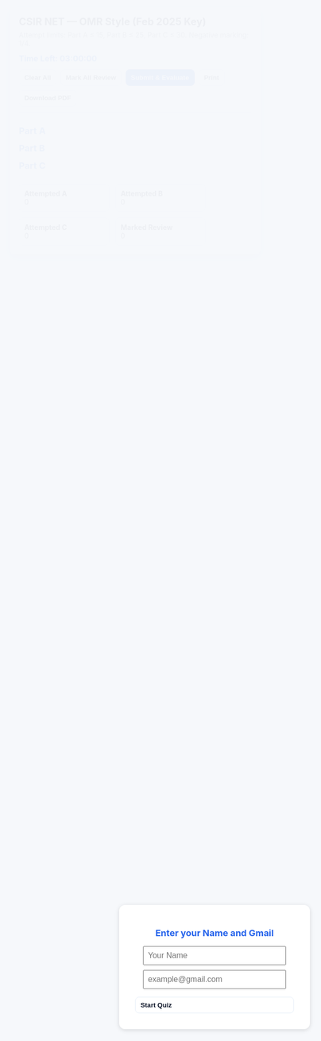 <!DOCTYPE html>
<html lang="en">
<head>
    <meta charset="utf-8" />
    <meta name="viewport" content="width=device-width,initial-scale=1" />
    <title>CSIR NET OMR — Feb 2025 (Final)</title>
    <style>
        :root{
            --bg:#f6f8fb;--card:#fff;--muted:#6b7280;--text:#0f172a;--accent:#2563eb;
            --ok:#16a34a;--warn:#f59e0b;--yellow:#fbbf24;--green:#22d3ee;--bad:#ef4444
        }
        body{font-family:Inter,system-ui,Segoe UI,Roboto,Arial;margin:18px;background:var(--bg);color:var(--text);}
        .container{max-width:980px;margin:0 auto;background:var(--card);padding:18px;border-radius:10px;box-shadow:0 6px 18px rgba(16,24,40,0.06)}
        h1{margin:0 0 6px;font-size:20px}
        p.lead{margin:0 0 12px;color:var(--muted);font-size:14px}
        h2{margin-top:14px;margin-bottom:6px;font-size:18px;color:var(--accent)}
        .controls{display:flex;gap:8px;flex-wrap:wrap;margin-bottom:12px}
        button, a.button{padding:8px 10px;border-radius:8px;border:1px solid #e6eef8;background:#fff;cursor:pointer;font-weight:600;text-decoration:none;color:inherit;display:inline-flex;align-items:center;gap:8px}
        .primary{background:var(--accent);color:#fff;border-color:transparent}
        .danger{background:var(--bad);color:#fff;border-color:transparent}
        .ghost{background:#fff;color:var(--text)}
        .blue-btn{background:var(--ok)!important;color:#fff!important;}
        .yellow-btn{background:var(--yellow)!important;color:#fff!important;}
        .green-btn{background:var(--green)!important;color:#fff!important;}
        .red-btn{background:var(--bad)!important;color:#fff!important;}
        .omr{border-top:1px solid #eef2f7;padding-top:12px;display:block;max-height:62vh;overflow:auto;padding-bottom:8px}
        .row{display:flex;align-items:center;gap:10px;padding:6px;border-radius:6px;border:1px solid #f1f5f9;background:#fcfeff;margin-bottom:4px;flex-wrap:wrap;}
        .qno{width:56px;text-align:center;font-weight:700;color:var(--accent);transition:background 0.2s, color 0.2s;}
        .qno.blue{background:var(--ok);color:#fff;}
        .qno.yellow{background:var(--yellow);color:#fff;}
        .qno.green{background:var(--green);color:#fff;}
        .qno.red{background:var(--bad);color:#fff;}
        .bubbles{display:flex;gap:10px;align-items:center}
        .bubble{display:inline-flex;align-items:center;gap:8px;padding:8px 10px;border-radius:8px;border:1px solid #e6eef8;background:#fff;cursor:pointer;font-weight:600}
        input[type="radio"]{accent-color:var(--accent);width:18px;height:18px}
        .flag{margin-left:auto;font-size:12px;padding:6px 10px;border-radius:999px;background:var(--warn);color:#fff;display:none}
        .question-controls{margin-top:6px;display:flex;gap:8px;flex-wrap:wrap;}
        .review-box{background:#eef7ff;padding:7px 12px;border-radius:7px;font-size:14px;margin-top:4px;}
        .summary{margin-top:12px;display:flex;gap:12px;flex-wrap:wrap}
        .summary .card{padding:10px;border-radius:8px;background:#fff;border:1px solid #eef2f7;min-width:160px}
        .result{margin-top:12px;padding:10px;border-radius:8px;background:#fff;border:1px solid #eef2f7}
        #responseSheet{margin-top:16px;padding:10px;border-radius:8px;background:#fff;border:1px solid #eef2f7;display:none}
        #responseSheet .qline{margin-bottom:6px;font-size:14px}
        #responseSheet .opt{display:inline-block;margin-right:8px;padding:4px 10px;border-radius:6px;border:1px solid #ccc}
        #responseSheet .correct{background:var(--ok);color:#fff;border-color:var(--ok)}
        #responseSheet .wrong{background:var(--bad);color:#fff;border-color:var(--bad)}
        #sendMailBtn {margin-top:18px;padding:11px 20px;font-size:18px;background:#2563eb;color:#fff;border:none;border-radius:8px;cursor:pointer;}
        #emailOverlay {
            position: fixed; top: 0; left: 0; width: 100vw; height: 100vh;
            background: rgba(246,248,251, 0.96); z-index: 9999; display: flex; align-items: center; justify-content: center;
        }
        #emailBox {
            background: #fff; padding: 32px; border-radius: 12px; box-shadow: 0 2px 10px #0002; max-width: 320px; width: 100%; text-align: center;
        }
        #emailBox input { width: 90%; margin-top: 10px; padding: 8px; font-size: 16px;}
        #emailBox button { margin-top: 16px; width: 100%; }
        #emailBox .error { color: var(--bad); margin-top: 8px; }
        @media print{
            body{background:white;margin:0}
            .container{box-shadow:none;border-radius:0;padding:8px;max-width:100%}
            .controls, .summary, .omr, #timer, #sendMailBtn{display:none}
            #responseSheet{display:block !important}
            #emailOverlay{display:none !important;}
        }
    </style>
</head>
<body>
<div id="emailOverlay">
    <div id="emailBox">
        <h2>Enter your Name and Gmail</h2>
        <input type="text" id="userName" placeholder="Your Name" required>
        <input type="email" id="userEmail" placeholder="example@gmail.com" required>
        <button onclick="showQuiz()">Start Quiz</button>
        <div class="error" id="overlayError" style="display:none;"></div>
    </div>
</div>
<div class="container">
    <h1>CSIR NET — OMR Style (Feb 2025 Key)</h1>
    <p class="lead">Attempt limits: Part A ≤ 15, Part B ≤ 25, Part C ≤ 30. Negative marking: 1/4.</p>
    <div id="timer" style="font-size:16px;font-weight:bold;color:#2563eb;margin-bottom:12px;">
        Time Left: <span id="timeDisplay">03:00:00</span>
    </div>
    <div class="controls">
        <button id="clearAll" class="ghost">Clear All</button>
        <button id="markAllReview" class="ghost">Mark All Review</button>
        <button id="submitBtn" class="primary">Submit & Evaluate</button>
        <button id="printBtn" class="ghost">Print</button>
        <button id="pdfBtn" class="ghost">Download PDF</button>
    </div>
    <div class="omr" id="omr">
        <h2>Part A</h2>
        <div id="partA"></div>
        <h2>Part B</h2>
        <div id="partB"></div>
        <h2>Part C</h2>
        <div id="partC"></div>
    </div>
    <div class="summary">
        <div class="card"><strong>Attempted A</strong><div id="countA">0</div></div>
        <div class="card"><strong>Attempted B</strong><div id="countB">0</div></div>
        <div class="card"><strong>Attempted C</strong><div id="countC">0</div></div>
        <div class="card"><strong>Marked Review</strong><div id="countReview">0</div></div>
    </div>
    <div id="resultPane" class="result" style="display:none"></div>
    <div id="responseSheet"></div>
    <div id="sendMailArea" style="display:none;text-align:center;">
        <a id="sendMailBtn" href="#" target="_blank">Send Response Sheet to Teacher</a>
    </div>
</div>
<script>
    function showQuiz() {
        var name = document.getElementById('userName').value.trim();
        var email = document.getElementById('userEmail').value.trim();
        var errorBox = document.getElementById('overlayError');
        if(!name) {
            errorBox.textContent = "Please enter your name.";
            errorBox.style.display = "block";
            return;
        }
        if(!email.match(/^[a-zA-Z0-9._%+-]+@gmail\.com$/)) {
            errorBox.textContent = "Please enter a valid Gmail address.";
            errorBox.style.display = "block";
            return;
        }
        errorBox.style.display = "none";
        document.getElementById('emailOverlay').style.display = "none";
        window.quizUserEmail = email;
        window.quizUserName = name;
    }
</script>
<script>
    const PART_A={start:1,end:20,marks:2,maxAttempt:15};
    const PART_B={start:21,end:60,marks:2,maxAttempt:25};
    const PART_C={start:61,end:120,marks:4,maxAttempt:30};
    const NEG_FRAC=0.25;
    const numericKey={
        1:2,2:2,3:4,4:2,5:1,6:1,7:4,8:4,9:3,10:3,11:4,12:3,13:4,14:3,15:2,16:4,17:1,18:2,19:3,20:2,
        21:4,22:2,23:4,24:3,25:1,26:3,27:3,28:3,29:3,30:1,31:4,32:4,33:1,34:1,35:1,36:4,37:2,38:1,39:2,40:2,
        41:1,42:3,43:3,44:4,45:2,46:2,47:2,48:4,49:4,50:4,51:2,52:2,53:3,54:4,55:2,56:1,57:3,58:2,59:2,60:1,
        61:2,62:1,63:3,64:1,65:3,66:1,67:1,68:1,69:1,70:3,71:2,72:2,73:3,74:2,75:4,76:2,77:3,78:2,79:1,80:2,
        81:3,82:3,83:1,84:2,85:3,86:3,87:4,88:3,89:1,90:4,91:3,92:1,93:2,94:2,95:2,96:1,97:1,98:1,99:4,100:3,
        101:2,102:2,103:2,104:1,105:1,106:3,107:2,108:2,109:3,110:3,111:1,112:3,113:2,114:4,115:3,116:4,117:4,118:3,119:1,120:3
    };
    const mapNumToLetter={1:'A',2:'B',3:'C',4:'D'};
    const answerKey={};for(const q in numericKey){answerKey[q]=mapNumToLetter[numericKey[q]];}
    let reviewOnlyQs = {};
    function buildSection(start, end, containerId){
        const container = document.getElementById(containerId);
        for(let q=start; q<=end; q++){
            const row=document.createElement('div');row.className='row';row.dataset.q=q;
            const qno=document.createElement('div');qno.className='qno';qno.textContent='Q'+q;row.appendChild(qno);
            const bubbles=document.createElement('div');bubbles.className='bubbles';
            ['A','B','C','D'].forEach(letter=>{
                const lbl=document.createElement('label');lbl.className='bubble';
                lbl.innerHTML=`<input type="radio" name="q${q}" value="${letter}"/> ${letter}`;
                lbl.ondblclick=function(e){
                    let radios = document.querySelectorAll(`input[name="q${q}"]`);
                    radios.forEach(r=>{r.checked=false;});
                    setQnoColor(q,null);
                };
                bubbles.appendChild(lbl);
            });
            row.appendChild(bubbles);
            const qControls=document.createElement('div');
            qControls.className="question-controls";
            qControls.innerHTML=`
                <button type="button" class="blue-btn" onclick="submitQ(${q},this)">Submit</button>
                <button type="button" class="green-btn" onclick="reviewSubmitQ(${q},this)">Review & Submit</button>
                <button type="button" class="yellow-btn" onclick="reviewQ(${q},this)">Review</button>
                <button type="button" class="red-btn" onclick="clearQ(${q},this)">Clear</button>
                <div class="review-box" id="reviewBox${q}" style="display:none;"></div>
            `;
            row.appendChild(qControls);
            const flag=document.createElement('div');flag.className='flag';flag.textContent='REVIEW';row.appendChild(flag);
            container.appendChild(row);
        }
    }
    buildSection(PART_A.start, PART_A.end, 'partA');
    buildSection(PART_B.start, PART_B.end, 'partB');
    buildSection(PART_C.start, PART_C.end, 'partC');
    let totalSeconds = 180 * 60;
    const timeDisplay = document.getElementById('timeDisplay');
    function formatTime(sec){
        let hrs = Math.floor(sec / 3600);
        let mins = Math.floor((sec % 3600) / 60);
        let secs = sec % 60;
        return `${hrs.toString().padStart(2,'0')}:${mins.toString().padStart(2,'0')}:${secs.toString().padStart(2,'0')}`;
    }
    function updateTimer(){
        if(totalSeconds <= 0){
            clearInterval(timerInterval);
            alert("Time is up! The exam will be submitted automatically.");
            document.getElementById('submitBtn').click();
            return;
        }
        timeDisplay.textContent = formatTime(totalSeconds);
        totalSeconds--;
    }
    const timerInterval = setInterval(updateTimer,1000);
    updateTimer();
    function countInRange(s,e){let c=0;for(let q=s;q<=e;q++){if(document.querySelector(`input[name="q${q}"]:checked`))c++;}return c;}
    function updateCounts(){
        document.getElementById('countA').textContent=countInRange(PART_A.start,PART_A.end);
        document.getElementById('countB').textContent=countInRange(PART_B.start,PART_B.end);
        document.getElementById('countC').textContent=countInRange(PART_C.start,PART_C.end);
        document.getElementById('countReview').textContent=document.querySelectorAll('.flag[style*="inline"]').length;
    }
    document.body.addEventListener('change',(e)=>{
        if(e.target.type!=='radio')return;
        const q=parseInt(e.target.name.slice(1),10);
        let cfg=(q<=20?PART_A:(q<=60?PART_B:PART_C));
        if(countInRange(cfg.start,cfg.end)>cfg.maxAttempt){e.target.checked=false;alert('Limit reached');}
        updateCounts();
        setQnoColor(q, null); // Reset color when selection is changed
    });
    function setQnoColor(q, colorClass) {
        let qno = document.querySelector(`.row[data-q="${q}"] .qno`);
        qno.classList.remove("blue","yellow","green","red");
        if(colorClass) qno.classList.add(colorClass);
    }
    function submitQ(q,btn){
        document.querySelectorAll(`input[name="q${q}"]`).forEach(r=>r.disabled=true);
        showReviewBox(q, "Submitted and locked. Your answer: "+(getSelected(q)||"Not Attempted"), true);
        setQnoColor(q,"blue");
        reviewOnlyQs[q] = false;
    }
    function reviewSubmitQ(q,btn){
        document.querySelectorAll(`input[name="q${q}"]`).forEach(r=>r.disabled=true);
        showReviewBox(q, "Marked for review and locked. Your answer: "+(getSelected(q)||"Not Attempted"), true);
        setQnoColor(q,"green");
        reviewOnlyQs[q] = false;
    }
    function reviewQ(q,btn){
        showReviewBox(q, "Current answer: "+(getSelected(q)||"Not Attempted"), false);
        setQnoColor(q,"yellow");
        reviewOnlyQs[q] = true;
    }
    function clearQ(q,btn){
        document.querySelectorAll(`input[name="q${q}"]`).forEach(r=>{r.checked=false;r.disabled=false;});
        showReviewBox(q, "Selection cleared. You can now reattempt.", false);
        setQnoColor(q,null);
        reviewOnlyQs[q] = false;
    }
    function getSelected(q){
        let sel=document.querySelector(`input[name="q${q}"]:checked`);
        return sel?sel.value:null;
    }
    function showReviewBox(q, msg, locked){
        let box=document.getElementById('reviewBox'+q);
        box.style.display='';
        box.innerHTML=msg;
        if(locked) box.style.background='#e0ffe0';
        else box.style.background='#eef7ff';
    }
    function scorePart(cfg){
        let correct=0,wrong=0,unattempted=0,score=0;
        for(let q=cfg.start;q<=cfg.end;q++){
            if(reviewOnlyQs[q]) continue; // SKIP review only
            const sel=document.querySelector(`input[name="q${q}"]:checked`);
            if(!sel){unattempted++;continue;}
            if(sel.value===answerKey[q]){correct++;score+=cfg.marks;}else{wrong++;score-=cfg.marks*NEG_FRAC;}
        }
        return{correct,wrong,unattempted,score};
    }
    document.getElementById('submitBtn').onclick=()=>{
        var userEmail = window.quizUserEmail || "unknown";
        var userName = window.quizUserName || "unknown";
        const rA=scorePart(PART_A),rB=scorePart(PART_B),rC=scorePart(PART_C);
        const total=rA.score+rB.score+rC.score;
        const maxTotal=(PART_A.maxAttempt*PART_A.marks)+(PART_B.maxAttempt*PART_B.marks)+(PART_C.maxAttempt*PART_C.marks);
        const percent=(total/maxTotal)*100;
        const grade=percent>=80?'Distinction':percent>=60?'First Class':percent>=40?'Second Class':'Fail';
        const pane=document.getElementById('resultPane');
        pane.style.display='block';
        pane.innerHTML=`<b>Name:</b> ${userName}<br><b>Email:</b> ${userEmail}<br>
<b>Part A</b>: ${rA.correct}C, ${rA.wrong}W, ${PART_A.end-PART_A.start+1-rA.correct-rA.wrong}U → ${rA.score}<br>
<b>Part B</b>: ${rB.correct}C, ${rB.wrong}W, ${PART_B.end-PART_B.start+1-rB.correct-rB.wrong}U → ${rB.score}<br>
<b>Part C</b>: ${rC.correct}C, ${rC.wrong}W, ${PART_C.end-PART_C.start+1-rC.correct-rC.wrong}U → ${rC.score}<br>
<hr><b>Total</b>: ${total.toFixed(2)} / ${maxTotal} (${percent.toFixed(2)}%) — ${grade}`;
        const sheet=document.getElementById('responseSheet');sheet.style.display='block';
        sheet.innerHTML='<h3>Response Sheet</h3>';
        let responseText = `Quiz Response\nName: ${userName}\nEmail: ${userEmail}\nScore: ${total.toFixed(2)} / ${maxTotal}\nGrade: ${grade}\n\nAnswers:\n`;
        for(let q=1;q<=120;q++){
            const sel=document.querySelector(`input[name="q${q}"]:checked`);
            const correct=answerKey[q];
            let line=`Q${q}: `;
            ['A','B','C','D'].forEach(opt=>{
                if(opt===correct) line+=opt+"(key) ";
                else line+=opt+" ";
            });
            line += "Your: " + (sel?sel.value:"-");
            responseText += line + "\n";
            let htmlLine = `<div class="qline"><b>Q${q}:</b> `;
            ['A','B','C','D'].forEach(opt=>{
                let cls='opt';
                if(opt===correct)cls+=' correct';
                if(sel&&opt===sel.value&&opt!==correct)cls+=' wrong';
                htmlLine+=`<span class="${cls}">${opt}</span>`;
            });
            htmlLine+='</div>';
            sheet.innerHTML+=htmlLine;
        }
        let mailto = "mailto:YOUR_EMAIL@gmail.com?subject=" +
            encodeURIComponent("Quiz Response from " + userName) +
            "&body=" + encodeURIComponent(responseText);
        document.getElementById('sendMailBtn').href = mailto;
        document.getElementById('sendMailArea').style.display = 'block';
        document.querySelectorAll('input,button').forEach(el=>{if(el.id!=='printBtn'&&el.id!=='pdfBtn'&&el.id!=='sendMailBtn')el.disabled=true;});
    };
    document.getElementById('printBtn').onclick=()=>window.print();
    document.getElementById('pdfBtn').onclick=()=>{
        const { jsPDF } = window.jspdf;
        const doc = new jsPDF();
        let y=10;
        doc.setFontSize(12);
        doc.text("CSIR NET Response Sheet",10,y);y+=8;
        const res=document.getElementById('resultPane').innerText.split('\n');
        res.forEach(r=>{doc.text(r,10,y);y+=6;});
        y+=6;doc.text("Response Sheet:",10,y);y+=8;
        const lines=document.querySelectorAll('#responseSheet .qline');
        lines.forEach(line=>{doc.text(line.innerText,10,y);y+=6;if(y>280){doc.addPage();y=10;}});
        doc.save('response_sheet.pdf');
    };
</script>
<script src="https://cdnjs.cloudflare.com/ajax/libs/jspdf/2.5.1/jspdf.umd.min.js"></script>
</body>
</html>
